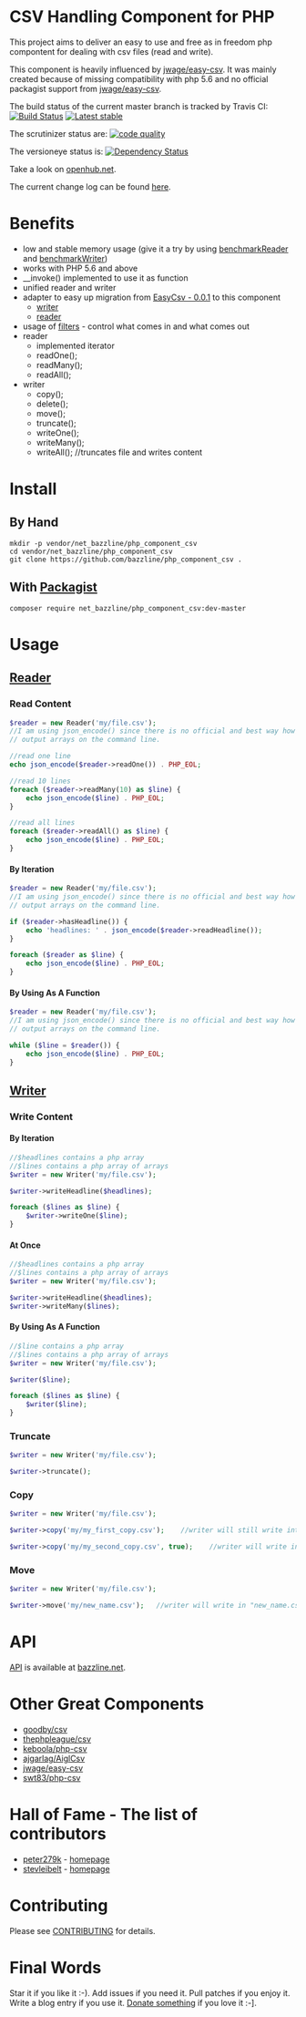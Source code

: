 # CSV Handling Component for PHP

This project aims to deliver an easy to use and free as in freedom php compontent for dealing with csv files (read and write).

This component is heavily influenced by [jwage/easy-csv](https://github.com/jwage/easy-csv).
It was mainly created because of missing compatibility with php 5.6 and no official packagist support from [jwage/easy-csv](https://github.com/jwage/easy-csv).

The build status of the current master branch is tracked by Travis CI:
[![Build Status](https://travis-ci.org/bazzline/php_component_csv.png?branch=master)](http://travis-ci.org/bazzline/php_component_csv)
[![Latest stable](https://img.shields.io/packagist/v/net_bazzline/php_component_csv.svg)](https://packagist.org/packages/net_bazzline/php_component_csv)

The scrutinizer status are:
[![code quality](https://scrutinizer-ci.com/g/bazzline/php_component_csv/badges/quality-score.png?b=master)](https://scrutinizer-ci.com/g/bazzline/php_component_csv/)

The versioneye status is:
[![Dependency Status](https://www.versioneye.com/user/projects/557492b1316137000d0000d0/badge.svg?style=flat)](https://www.versioneye.com/user/projects/557492b1316137000d0000d0)

Take a look on [openhub.net](https://www.openhub.net/p/php_component_csv).

The current change log can be found [here](https://github.com/bazzline/php_component_csv/blob/master/CHANGELOG.md).

# Benefits

* low and stable memory usage (give it a try by using [benchmarkReader](https://github.com/bazzline/php_component_csv/blob/master/example/benchmarkReader) and [benchmarkWriter](https://github.com/bazzline/php_component_csv/blob/master/example/benchmarkWriter))
* works with PHP 5.6 and above
* \_\_invoke() implemented to use it as function
* unified reader and writer
* adapter to easy up migration from [EasyCsv - 0.0.1](https://github.com/jwage/easy-csv/tree/0.0.1/lib/EasyCSV) to this component
    * [writer](https://github.com/jwage/easy-csv/blob/master/lib/EasyCSV/Writer.php)
    * [reader](https://github.com/jwage/easy-csv/blob/master/lib/EasyCSV/Reader.php)
* usage of [filters](https://github.com/bazzline/php_component_csv/blob/master/source/Net/Bazzline/Component/Csv/Filter) - control what comes in and what comes out
* reader
    * implemented iterator
    * readOne();
    * readMany();
    * readAll();
* writer
    * copy();
    * delete();
    * move();
    * truncate();
    * writeOne();
    * writeMany();
    * writeAll();   //truncates file and writes content

# Install

## By Hand

```
mkdir -p vendor/net_bazzline/php_component_csv
cd vendor/net_bazzline/php_component_csv
git clone https://github.com/bazzline/php_component_csv .
```

## With [Packagist](https://packagist.org/packages/net_bazzline/php_component_csv)

```
composer require net_bazzline/php_component_csv:dev-master
```

# Usage

## [Reader](http://www.bazzline.net/55371e9f93dbdec83dc82730a5a73db5fc36272e/class-Net.Bazzline.Component.Csv.Reader.Reader.html)

### Read Content

```php
$reader = new Reader('my/file.csv');
//I am using json_encode() since there is no official and best way how to
// output arrays on the command line.

//read one line
echo json_encode($reader->readOne()) . PHP_EOL;

//read 10 lines
foreach ($reader->readMany(10) as $line) {
    echo json_encode($line) . PHP_EOL;
}

//read all lines
foreach ($reader->readAll() as $line) {
    echo json_encode($line) . PHP_EOL;
}
```

#### By Iteration

```php
$reader = new Reader('my/file.csv');
//I am using json_encode() since there is no official and best way how to
// output arrays on the command line.

if ($reader->hasHeadline()) {
    echo 'headlines: ' . json_encode($reader->readHeadline());
}

foreach ($reader as $line) {
    echo json_encode($line) . PHP_EOL;
}
```

#### By Using As A Function

```php
$reader = new Reader('my/file.csv');
//I am using json_encode() since there is no official and best way how to
// output arrays on the command line.

while ($line = $reader()) {
    echo json_encode($line) . PHP_EOL;
}
```

## [Writer](http://www.bazzline.net/55371e9f93dbdec83dc82730a5a73db5fc36272e/class-Net.Bazzline.Component.Csv.Writer.Writer.html)

### Write Content

#### By Iteration

```php
//$headlines contains a php array
//$lines contains a php array of arrays
$writer = new Writer('my/file.csv');

$writer->writeHeadline($headlines);

foreach ($lines as $line) {
    $writer->writeOne($line);
}
```

#### At Once

```php
//$headlines contains a php array
//$lines contains a php array of arrays
$writer = new Writer('my/file.csv');

$writer->writeHeadline($headlines);
$writer->writeMany($lines);
```

#### By Using As A Function

```php
//$line contains a php array
//$lines contains a php array of arrays
$writer = new Writer('my/file.csv');

$writer($line);

foreach ($lines as $line) {
    $writer($line);
}
```

### Truncate

```php
$writer = new Writer('my/file.csv');

$writer->truncate();
```

### Copy

```php
$writer = new Writer('my/file.csv');

$writer->copy('my/my_first_copy.csv');    //writer will still write into "file.csv"

$writer->copy('my/my_second_copy.csv', true);    //writer will write in "my_second_copy.csv"
```

### Move

```php
$writer = new Writer('my/file.csv');

$writer->move('my/new_name.csv');   //writer will write in "new_name.csv"
```

# API

[API](http://www.bazzline.net/55371e9f93dbdec83dc82730a5a73db5fc36272e/index.html) is available at [bazzline.net](http://www.bazzline.net).

# Other Great Components

* [goodby/csv](https://github.com/goodby/csv)
* [thephpleague/csv](https://github.com/thephpleague/csv)
* [keboola/php-csv](https://github.com/keboola/php-csv)
* [ajgarlag/AiglCsv](https://github.com/ajgarlag/AjglCsv)
* [jwage/easy-csv](https://github.com/jwage/easy-csv)
* [swt83/php-csv](https://github.com/swt83/php-csv)

# Hall of Fame - The list of contributors

* [peter279k](https://github.com/peter279k) - [homepage](https://peterli.website)
* [stevleibelt](https://github.com/stevleibelt) - [homepage](https://stev.leibelt.de)

# Contributing

Please see [CONTRIBUTING](https://github.com/bazzline/php_component_csv/blob/master/CONTRIBUTING.md) for details.

# Final Words

Star it if you like it :-). Add issues if you need it. Pull patches if you enjoy it. Write a blog entry if you use it. [Donate something](https://gratipay.com/~stevleibelt) if you love it :-].
